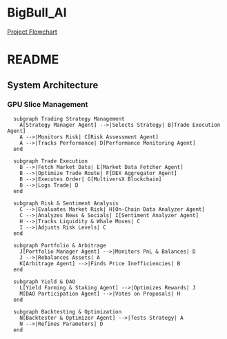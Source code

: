 # BigBull_AI


[Project Flowchart](https://www.mermaidchart.com/app/projects/de08f005-1a1e-4177-9f4c-acbd14803885/diagrams/263f2a60-0834-4b63-b0d1-ebcfbf26c118/version/v0.1/edit)

# README

## System Architecture

### GPU Slice Management
```mermaidgraph TD;
  subgraph Trading Strategy Management
    A[Strategy Manager Agent] -->|Selects Strategy| B[Trade Execution Agent]
    A -->|Monitors Risk| C[Risk Assessment Agent]
    A -->|Tracks Performance| D[Performance Monitoring Agent]
  end

  subgraph Trade Execution
    B -->|Fetch Market Data| E[Market Data Fetcher Agent]
    B -->|Optimize Trade Route| F[DEX Aggregator Agent]
    B -->|Executes Order| G[MultiversX Blockchain]
    B -->|Logs Trade| D
  end

  subgraph Risk & Sentiment Analysis
    C -->|Evaluates Market Risk| H[On-Chain Data Analyzer Agent]
    C -->|Analyzes News & Socials| I[Sentiment Analyzer Agent]
    H -->|Tracks Liquidity & Whale Moves| C
    I -->|Adjusts Risk Levels| C
  end

  subgraph Portfolio & Arbitrage
    J[Portfolio Manager Agent] -->|Monitors PnL & Balances| D
    J -->|Rebalances Assets| A
    K[Arbitrage Agent] -->|Finds Price Inefficiencies| B
  end

  subgraph Yield & DAO
    L[Yield Farming & Staking Agent] -->|Optimizes Rewards| J
    M[DAO Participation Agent] -->|Votes on Proposals| H
  end

  subgraph Backtesting & Optimization
    N[Backtester & Optimizer Agent] -->|Tests Strategy| A
    N -->|Refines Parameters| D
  end

```

